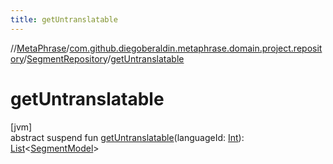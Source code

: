 ```yaml
---
title: getUntranslatable
---
```

//[MetaPhrase](../../../index.html)/[com.github.diegoberaldin.metaphrase.domain.project.repository](../index.html)/[SegmentRepository](index.html)/[getUntranslatable](get-untranslatable.html)



# getUntranslatable



[jvm]\
abstract suspend fun [getUntranslatable](get-untranslatable.html)(languageId: [Int](https://kotlinlang.org/api/latest/jvm/stdlib/kotlin/-int/index.html)): [List](https://kotlinlang.org/api/latest/jvm/stdlib/kotlin.collections/-list/index.html)&lt;[SegmentModel](../../com.github.diegoberaldin.metaphrase.domain.project.data/-segment-model/index.html)&gt;




